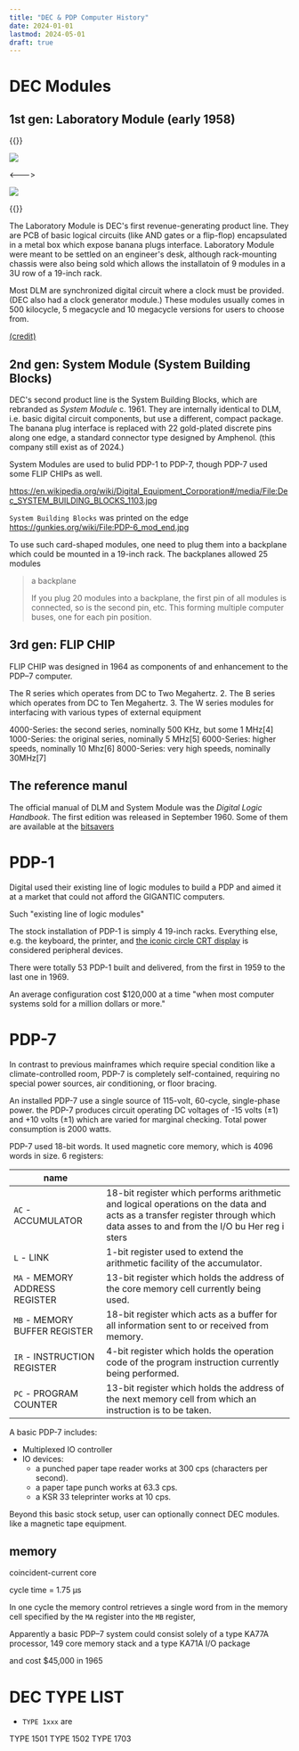 ```yaml
---
title: "DEC & PDP Computer History"
date: 2024-01-01
lastmod: 2024-05-01
draft: true
---
```


DEC Modules
==============

## 1st gen: Laboratory Module (early 1958)

{{<columns>}}

![](./labmod_handbook.png)

<--->

![](./dec_labmod_3xxx_chassis_x2.jpg)

{{</columns>}}

The Laboratory Module is DEC's first revenue-generating product line.
They are PCB of basic logical circuits (like AND gates or a flip-flop) encapsulated in a metal box
which expose banana plugs interface.
Laboratory Module were meant to be settled on an engineer's desk,
although rack-mounting chassis were also being sold which allows 
the installatoin of 9 modules in a 3U row of a 19-inch rack.

Most DLM are synchronized digital circuit where a clock must be provided.
(DEC also had a clock generator module.) These modules usually 
comes in 500 kilocycle, 5 megacycle and 10 megacycle versions for users to choose from.



[(credit)](https://www.computerhistory.org/pdp-1/2c53b69782533335f57f15695321fa8b/)
## 2nd gen: System Module (System Building Blocks)

DEC's second product line is the System Building Blocks, which are rebranded as *System Module* c. 1961. They are internally identical to DLM, i.e. basic digital circuit components, but use a different, compact package. The banana plug interface is replaced with 22 gold-plated discrete pins along one edge, a standard connector type designed by Amphenol. (this company still exist as of 2024.)

System Modules are used to bulid PDP-1 to PDP-7, though PDP-7 used some FLIP CHIPs as well.


https://en.wikipedia.org/wiki/Digital_Equipment_Corporation#/media/File:Dec_SYSTEM_BUILDING_BLOCKS_1103.jpg

`System Building Blocks` was printed on the edge https://gunkies.org/wiki/File:PDP-6_mod_end.jpg

To use such card-shaped modules, one need to plug them into a backplane which could be mounted in a 19-inch rack.
The backplanes allowed 25 modules 

> a backplane
>
> If you plug 20 modules into a backplane, the first pin of all modules is connected, so is the second pin, etc.
> This forming multiple computer buses, one for each pin position.

## 3rd gen: FLIP CHIP

FLIP CHIP was designed in 1964 as components of and enhancement to the PDP–7 computer.

The R series which operates from DC to Two Megahertz.
2. The B series which operates from DC to Ten Megahertz.
3. The W series modules for interfacing with various types of external equipment

4000-Series: the second series, nominally 500 KHz, but some 1 MHz[4]
1000-Series: the original series, nominally 5 MHz[5]
6000-Series: higher speeds, nominally 10 Mhz[6]
8000-Series: very high speeds, nominally 30MHz[7]


## The reference manul

The official manual of DLM and System Module was the *Digital Logic Handbook*.
The first edition was released in September 1960.
Some of them are available at the [bitsavers](https://bitsavers.org/pdf/dec/handbooks/)


PDP-1
========

Digital used their existing line of logic modules to build a PDP
and aimed it at a market that could not afford the GIGANTIC computers.

Such "existing line of logic modules"

The stock installation of PDP-1 is simply 4 19-inch racks.
Everything else, e.g. the keyboard, the printer, and [the iconic circle CRT display](https://www.soemtron.org/pdp7optionslist.html#opt30) is considered peripheral devices.

There were totally 53 PDP-1 built and delivered, from the first in 1959 to the last one in 1969.

An average configuration cost $120,000 at a time "when most computer systems sold for a million dollars or more."

PDP-7
===========


In contrast to previous mainframes which require special condition like a climate-controlled room,
PDP-7 is completely self-contained, requiring no special power sources, air conditioning, or floor bracing. 

An installed PDP-7 use a single source of 115-volt, 60-cycle, single-phase power. 
the PDP-7 produces circuit operating DC voltages of -15 volts (±1) and +10 volts (±1) which are varied
for marginal checking. Total power consumption is 2000 watts.

PDP-7 used 18-bit words. It used magnetic core memory, which is 4096 words in size.
6 registers:

| name                            |                                                                                                                                                                               |
|---------------------------------|-------------------------------------------------------------------------------------------------------------------------------------------------------------------------------|
| `AC` -  ACCUMULATOR             | 18-bit register which performs arithmetic and logical operations on the data and acts as a transfer register through which data  asses to and from the I/O bu Her reg i sters |
| `L`  -  LINK                    | 1-bit register used to extend the arithmetic facility of the accumulator.                                                                                                     |
| `MA` -  MEMORY ADDRESS REGISTER | 13-bit register which holds the address of the core memory cell currently being used.                                                                                         |
| `MB` -  MEMORY BUFFER REGISTER  | 18-bit register which acts as a buffer for all information sent to or received from memory.                                                                                   |
| `IR` -  INSTRUCTION REGISTER    | 4-bit register which holds the operation code of the program instruction currently being performed.                                                                           |
| `PC` -  PROGRAM COUNTER         | 13-bit register which holds the address of the next memory cell from which an instruction is to be taken.                                                                     |

A basic PDP-7 includes:

- Multiplexed IO controller
- IO devices:
    - a punched paper tape reader works at 300 cps (characters per second).
    - a paper tape punch works at 63.3 cps.
    - a KSR 33 teleprinter works at 10 cps.

Beyond this basic stock setup, user can optionally connect DEC modules. like a magnetic tape equipment.

## memory

coincident-current core

cycle time = 1.75 µs

In one cycle the memory control retrieves a single word from in the memory cell specified by the `MA` register into the `MB` register,

Apparently a basic PDP–7 system could consist solely of 
a type KA77A processor, 
149 core memory stack and
 a type KA71A I/O package 
 
 and cost $45,000 in 1965


DEC TYPE LIST
=============

- `TYPE 1xxx` are

TYPE 1501
TYPE 1502
TYPE 1703